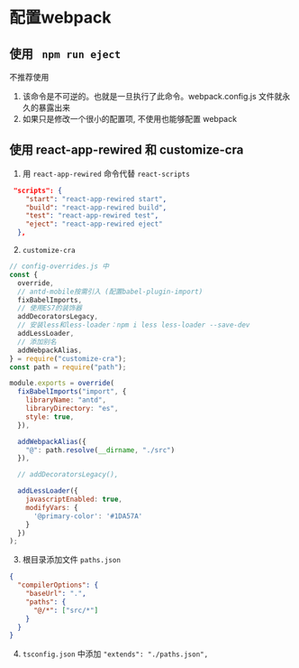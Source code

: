 # 配置webpack

## 使用 ``` npm run eject```
不推荐使用  
1. 该命令是不可逆的。也就是一旦执行了此命令。webpack.config.js 文件就永久的暴露出来
2. 如果只是修改一个很小的配置项, 不使用也能够配置 webpack

## 使用 react-app-rewired 和  customize-cra  

1. 用 ```react-app-rewired``` 命令代替 ```react-scripts```  

```json
 "scripts": {
    "start": "react-app-rewired start",
    "build": "react-app-rewired build",
    "test": "react-app-rewired test",
    "eject": "react-app-rewired eject"
  },
```

2. ```customize-cra``` 

```js
// config-overrides.js 中
const {
  override,
  // antd-mobile按需引入 (配置babel-plugin-import)
  fixBabelImports,
  // 使用ES7的装饰器
  addDecoratorsLegacy,
  // 安装less和less-loader：npm i less less-loader --save-dev
  addLessLoader,
  // 添加别名
  addWebpackAlias,
} = require("customize-cra");
const path = require("path");

module.exports = override(
  fixBabelImports("import", {
    libraryName: "antd",
    libraryDirectory: "es",
    style: true,
  }),

  addWebpackAlias({
    "@": path.resolve(__dirname, "./src")
  }),

  // addDecoratorsLegacy(),

  addLessLoader({
    javascriptEnabled: true,
    modifyVars: {
      '@primary-color': '#1DA57A'
    }
  })
);
```

3. 根目录添加文件 ```paths.json```

```json
{
  "compilerOptions": {
    "baseUrl": ".",
    "paths": {
      "@/*": ["src/*"]
    }
  }
}
```

4.  ```tsconfig.json``` 中添加 ```"extends": "./paths.json",```